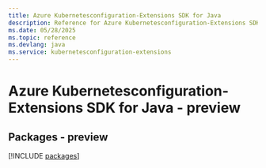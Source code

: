 ```yaml
---
title: Azure Kubernetesconfiguration-Extensions SDK for Java
description: Reference for Azure Kubernetesconfiguration-Extensions SDK for Java
ms.date: 05/28/2025
ms.topic: reference
ms.devlang: java
ms.service: kubernetesconfiguration-extensions
---
```

# Azure Kubernetesconfiguration-Extensions SDK for Java - preview
## Packages - preview
[!INCLUDE [packages](kubernetesconfiguration-extensions-index.md)]